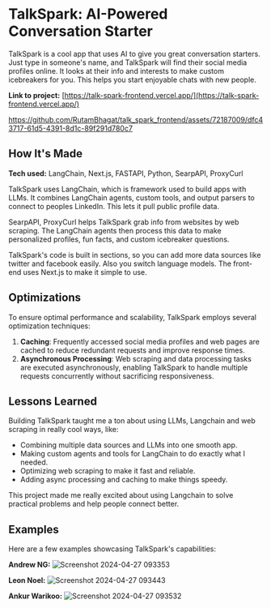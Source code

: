 # TalkSpark: AI-Powered Conversation Starter

TalkSpark is a cool app that uses AI to give you great conversation starters. Just type in someone's name, and TalkSpark will find their social media profiles online. It looks at their info and interests to make custom icebreakers for you. This helps you start enjoyable chats with new people.

**Link to project:** [https://talk-spark-frontend.vercel.app/](https://talk-spark-frontend.vercel.app/)


https://github.com/RutamBhagat/talk_spark_frontend/assets/72187009/dfc43717-61d5-4391-8d1c-89f291d780c7


## How It's Made

**Tech used:** LangChain, Next.js, FASTAPI, Python, SearpAPI, ProxyCurl

TalkSpark uses LangChain, which is framework used to build apps with LLMs. It combines LangChain agents, custom tools, and output parsers to connect to peoples LinkedIn. This lets it pull public profile data.

SearpAPI, ProxyCurl helps TalkSpark grab info from websites by web scraping. The LangChain agents then process this data to make personalized profiles, fun facts, and custom icebreaker questions.

TalkSpark's code is built in sections, so you can add more data sources like twitter and facebook easily. Also you switch language models. The front-end uses Next.js to make it simple to use.

## Optimizations

To ensure optimal performance and scalability, TalkSpark employs several optimization techniques:

1. **Caching**: Frequently accessed social media profiles and web pages are cached to reduce redundant requests and improve response times.
2. **Asynchronous Processing**: Web scraping and data processing tasks are executed asynchronously, enabling TalkSpark to handle multiple requests concurrently without sacrificing responsiveness.

## Lessons Learned

Building TalkSpark taught me a ton about using LLMs, Langchain and web scraping in really cool ways, like:

- Combining multiple data sources and LLMs into one smooth app.
- Making custom agents and tools for LangChain to do exactly what I needed.
- Optimizing web scraping to make it fast and reliable.
- Adding async processing and caching to make things speedy.

This project made me really excited about using Langchain to solve practical problems and help people connect better.

## Examples

Here are a few examples showcasing TalkSpark's capabilities:

**Andrew NG:**
![Screenshot 2024-04-27 093353](https://github.com/RutamBhagat/talk_spark_frontend/assets/72187009/b86571e3-f384-470a-b38b-7d1f7bdb2ed0)

**Leon Noel:**
![Screenshot 2024-04-27 093443](https://github.com/RutamBhagat/talk_spark_frontend/assets/72187009/85e1fc08-9310-4aa4-891f-23eda8d72f60)

**Ankur Warikoo:**
![Screenshot 2024-04-27 093532](https://github.com/RutamBhagat/talk_spark_frontend/assets/72187009/dd5c1784-1951-418e-a956-f084589a0334)
